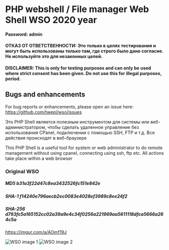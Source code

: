 # PHP webshell / File manager Web Shell WSO 2020 year

#### Password: admin

#### ОТКАЗ ОТ ОТВЕТСТВЕННОСТИ: Это только в целях тестирования и могут быть использованы только там, где строго было дано согласие. Не используйте это для незаконных целей.

#### DISCLAIMER: This is only for testing purposes and can only be used where strict consent has been given. Do not use this for illegal purposes, period.

## Bugs and enhancements

For bug reports or enhancements, please open an issue here: https://github.com/twepl/wso/issues


Это PHP Shell является полезным инструментом для системы или веб-администратором, чтобы сделать удаленное управление без использования CPanel, подключении с помощью SSH, FTP и т.д. Все действия происходят в веб-браузере

This PHP Shell is a useful tool for system or web administrator to do remote management without using cpanel, connecting using ssh, ftp etc. All actions take place within a web browser

### Original WSO
##### MD5 b31a3f22d47c8ea3432526fc151e842e
##### SHA-1	f14240e796aecb2ec0083e4028ef3989c8ee24f2
##### SHA-256	d793fc5a165152cc02a39a9e4c34f0256a221969aa5611118dfca5666a264c5a

https://imgur.com/a/AOmf19J

![WSO image 1](https://i.imgur.com/3NfUni5.png)
![WSO image 2](https://i.imgur.com/LYlopP2.png)
